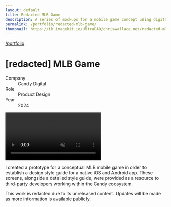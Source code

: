 ```yaml
---
layout: default
title: Redacted MLB Game
description: A series of mockups for a mobile game concept using digital collectibles as game pieces.
permalink: /portfolio/redacted-mlb-game/
thumbnail: https://ik.imagekit.io/UltraDAO/chriswallace.net/redacted-mlb-game-thumbnail.png
---
```


<div class="content-container">
  <a class="back fade-in-element" href="/portfolio">/portfolio</a>
  <h1 class="fade-in-element mb-3">[redacted] MLB Game</h1>
</div>

<div class="content-container mb-8">
  <dl class="project-list fade-in-element">
    <div>
      <dt>Company</dt>
      <dd>Candy Digital</dd>
    </div>
    <div>
      <dt>Role</dt>
      <dd>Product Design</dd>
    </div>
    <div>
      <dt>Year</dt>
      <dd>2024</dd>
    </div>
  </dl>
</div>

<div class="content-container-wo">
    <img src="https://ik.imagekit.io/UltraDAO/chriswallace.net/redacted-mlb-game-banner.png?tr=w-2500,f-auto" srcset="https://ik.imagekit.io/UltraDAO/chriswallace.net/redacted-mlb-game-banner.png?tr=w-400,f-auto 400w, https://ik.imagekit.io/UltraDAO/chriswallace.net/redacted-mlb-game-banner.png?tr=w-800,f-auto 800w, https://ik.imagekit.io/UltraDAO/chriswallace.net/redacted-mlb-game-banner.png?tr=w-1200,f-auto 1200w, https://ik.imagekit.io/UltraDAO/chriswallace.net/redacted-mlb-game-banner.png?tr=w-1600,f-auto 1600w, https://ik.imagekit.io/UltraDAO/chriswallace.net/redacted-mlb-game-banner.png?tr=w-2500,f-auto 2500w" sizes="100vw" class="fade-in-element mb-1.5" alt="" loading="lazy">
</div>
<div class="content-container-wo bg-[#190658] text-center mb-12">
  <video id="portfolioVideo" data-type="video" controls muted playsinline autoplay loop loading="lazy" class="fade-in-element max-h-full mx-auto">
      <source src="https://ik.imagekit.io/UltraDAO/chriswallace.net/mlb-game-video.mp4/ik-video.mp4" type="video/mp4">
      Your browser does not support HTML5 video.
  </video>
</div>
<div class="content-container fade-in-element">
  <p class="fade-in-element">I created a prototype for a conceptual MLB mobile game in order to establish a design style guide for a native iOS and Android app. These screens, alongside a detailed style guide, were provided as a resource to third-party developers working within the Candy ecosystem.</p>

  <p class="fade-in-element">This work is redacted due to its unreleased content. Updates will be made as more information is available publicly.</p>
</div>

